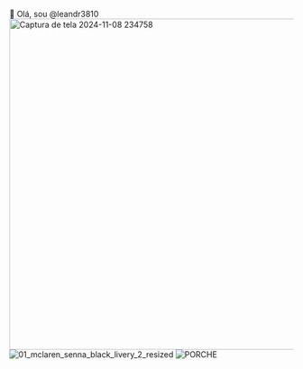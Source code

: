 👋 Olá, sou @leandr3810
<img width="587"  alt="Captura de tela 2024-11-08 234758" src="https://github.com/user-attachments/assets/4ecacfde-8c47-470c-a9ff-5ad92366e302" />
![01_mclaren_senna_black_livery_2_resized](https://github.com/user-attachments/assets/37df449d-7588-4553-8aff-7c73088b3eb6)
![PORCHE](https://github.com/user-attachments/assets/acc27200-a891-41e6-9aa8-9e65d1cab564)
